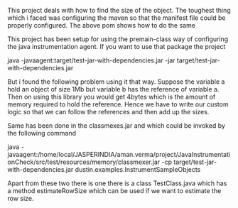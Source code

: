 This project deals with how to find the size of the object. 
The toughest thing which i faced was configuring the maven so that the manifest file could be properly configured. 
The above pom shows how to do the same

This project has been setup for using the premain-class way of configuring the java instrumentation agent. If you want to use that package the project

java -javaagent:target/test-jar-with-dependencies.jar -jar target/test-jar-with-dependencies.jar

But i found the following problem using it that way. 
Suppose the variable a hold an object of size 1Mb but variable b has the reference of variable a. Then on using this library you would get 4bytes which is the 
amount of memory required to hold the reference. Hence we have to write our custom logic so that we can follow the references and then add up the sizes.

Same has been done in the classmexes.jar and which could be invoked by the following command

java -javaagent:/home/local/JASPERINDIA/aman.verma/project/JavaInstrumentationCheck/src/test/resources/memory/classmexer.jar -cp target/test-jar-with-dependencies.jar dustin.examples.InstrumentSampleObjects


Apart  from these two there is one there is a class TestClass.java which has a method estimateRowSize which can be used if we want to estimate the row size.

